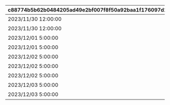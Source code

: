|c88774b5b62b0484205ad49e2bf007f8f50a92baa1f176097d29421c69b7a744|53d5391b4771a6a48dd3d768e43394457edc374bb46d808758daf3f0b8bdfd64|806353a4506afbda46b102dd6a6f30dd457942b85b2c288db4f6de5638feb289|65330e3d0e0a06e1ab9c7057211633f7436475ae419a3ddf30bb4357f0b357fb|1c445e0c57c2b1a464ef4d945aec53a4a31287d235afab73201404a06c63922f|23d89559bc501e9ead5557d3fac244bf34d7a2ec8ecc9400997cfa78314675ba|b73430db6536702fba6e4210c8c90c156fb40fd165e4ce1674ff5c7eb96eff9f|54946bda5f3aa55fa7cec7e65d0299ff6e14e1ea6d9b9467108b8ae1b42cc1e3|66fa3b1ea089f6e12141b8866a96df4f3902cfad1042829c9c7a6b0087724a47|377dde6854c4e87e8c7d3211f7aa459982afcc62e3d67644cb9a630e4a3a47dd|cf8cb369586e5b75041fc6de0112d06eee18f2bc9e69dfb7f6bea3c9485c44b9|38471bf98d05ed16a00dc50552ea0728f598c0490bd79ed9f4de125b3b269093|301dff7fa84e4e9fdc15f951aff40fe63b7924d86c9d632f0a8811b7b6c792b7|
| --- | --- | --- | --- | --- | --- | --- | --- | --- | --- | --- | --- | --- |
|2023/11/30 12:00:00|1|8|91002|10161110|35|-389|0|１２月１日のエピソード|5132061|10132|220|焦りと不安の準備期間|
|2023/11/30 12:00:00|10|8|91002|0|35|174|5132061|１２月１０日のエピソード|5132062|10132|8|チーズが繋ぐ縁|
|2023/12/01 5:00:00|15|8|91002|0|35|171|5132062|１２月１５日のエピソード|5132063|10132|-97|刻まれし二つ名|
|2023/12/01 5:00:00|20|8|91002|0|35|-355|5132063|１２月２０日のエピソード|5132064|10132|-98|敏腕プロデューサーは語る|
|2023/12/02 5:00:00|21|8|91002|0|35|-364|5132064|１２月２１日のエピソード|5132065|10132|114|麗しのお召し物|
|2023/12/02 5:00:00|22|8|91002|0|35|-222|5132065|１２月２２日のエピソード|5132066|10132|7|クリスマスはバラの香り|
|2023/12/02 5:00:00|23|8|91002|0|35|45|5132066|１２月２３日のエピソード|5132067|10132|113|雪解けの予感|
|2023/12/03 5:00:00|24|8|91002|0|35|-38|5132067|１２月２４日のエピソード|5132068|10132|117|思い馳せる聖夜|
|2023/12/03 5:00:00|25|16|9000230|0|1|0|5132068|１２月２５日のエピソード|5132169|10132|0|宴の前にて|